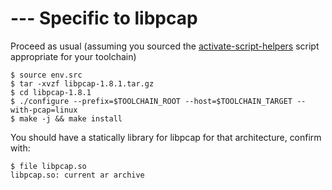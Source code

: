 # --- Specific to libpcap

Proceed as usual (assuming you sourced the [activate-script-helpers](https://github.com/mzpqnxow/gdb-static-cross/tree/master/activate-script-helpers) script appropriate for your toolchain)

```
$ source env.src
$ tar -xvzf libpcap-1.8.1.tar.gz
$ cd libpcap-1.8.1
$ ./configure --prefix=$TOOLCHAIN_ROOT --host=$TOOLCHAIN_TARGET --with-pcap=linux
$ make -j && make install
```

You should have a statically library for libpcap for that architecture, confirm with:

```
$ file libpcap.so
libpcap.so: current ar archive
```
